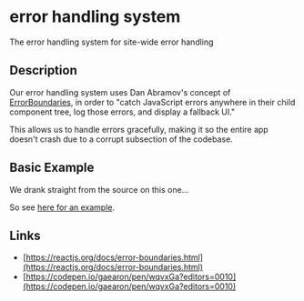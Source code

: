 # error handling system

The error handling system for site-wide error handling

## Description

Our error handling system uses Dan Abramov's concept of [ErrorBoundaries](https://reactjs.org/docs/error-boundaries.html), in order to "catch JavaScript errors anywhere in their child component tree, log those errors, and display a fallback UI."

This allows us to handle errors gracefully, making it so the entire app doesn't crash due to a corrupt subsection of the codebase.

## Basic Example

We drank straight from the source on this one...

So see [here for an example](https://codepen.io/gaearon/pen/wqvxGa?editors=0010).

## Links
- [https://reactjs.org/docs/error-boundaries.html](https://reactjs.org/docs/error-boundaries.html)
- [https://codepen.io/gaearon/pen/wqvxGa?editors=0010](https://codepen.io/gaearon/pen/wqvxGa?editors=0010)
